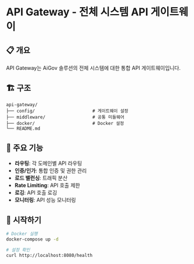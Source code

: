 # API Gateway - 전체 시스템 API 게이트웨이

## 📋 개요
API Gateway는 AiGov 솔루션의 전체 시스템에 대한 통합 API 게이트웨이입니다.

## 🏗️ 구조
```
api-gateway/
├── config/                      # 게이트웨이 설정
├── middleware/                  # 공통 미들웨어
├── docker/                      # Docker 설정
└── README.md
```

## 🎯 주요 기능
- **라우팅**: 각 도메인별 API 라우팅
- **인증/인가**: 통합 인증 및 권한 관리
- **로드 밸런싱**: 트래픽 분산
- **Rate Limiting**: API 호출 제한
- **로깅**: API 호출 로깅
- **모니터링**: API 성능 모니터링

## 🚀 시작하기
```bash
# Docker 실행
docker-compose up -d

# 설정 확인
curl http://localhost:8080/health
```
